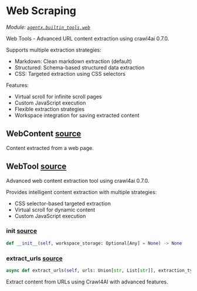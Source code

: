 # Web Scraping

*Module: [`agentx.builtin_tools.web`](https://github.com/dustland/agentx/blob/main/src/agentx/builtin_tools/web.py)*

Web Tools - Advanced URL content extraction using crawl4ai 0.7.0.

Supports multiple extraction strategies:
- Markdown: Clean markdown extraction (default)
- Structured: Schema-based structured data extraction
- CSS: Targeted extraction using CSS selectors

Features:
- Virtual scroll for infinite scroll pages
- Custom JavaScript execution
- Flexible extraction strategies
- Workspace integration for saving extracted content

## WebContent <a href="https://github.com/dustland/agentx/blob/main/src/agentx/builtin_tools/web.py#L49" class="source-link" title="View source code">source</a>

Content extracted from a web page.

## WebTool <a href="https://github.com/dustland/agentx/blob/main/src/agentx/builtin_tools/web.py#L59" class="source-link" title="View source code">source</a>

Advanced web content extraction tool using crawl4ai 0.7.0.

Provides intelligent content extraction with multiple strategies:
- CSS selector-based targeted extraction
- Virtual scroll for dynamic content
- Custom JavaScript execution

### __init__ <a href="https://github.com/dustland/agentx/blob/main/src/agentx/builtin_tools/web.py#L69" class="source-link" title="View source code">source</a>

```python
def __init__(self, workspace_storage: Optional[Any] = None) -> None
```
### extract_urls <a href="https://github.com/dustland/agentx/blob/main/src/agentx/builtin_tools/web.py#L77" class="source-link" title="View source code">source</a>

```python
async def extract_urls(self, urls: Union[str, List[str]], extraction_type: str = 'markdown', schema: Optional[Dict[str, Any]] = None, css_selector: Optional[str] = None, regex_patterns: Optional[List[str]] = None, enable_virtual_scroll: bool = False, enable_pdf: bool = False, js_code: Optional[str] = None, wait_for: Optional[str] = None) -> ToolResult
```

Extract content from URLs using Crawl4AI with advanced features.
